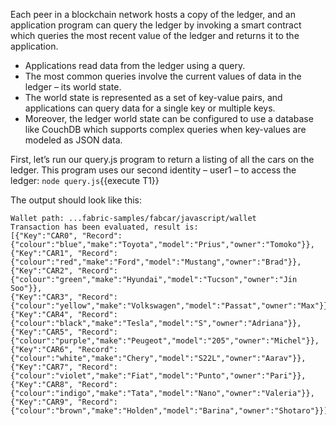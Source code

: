 
Each peer in a blockchain network hosts a copy of the ledger, and an application program can query the ledger by invoking a smart contract which queries the most recent value of the ledger and returns it to the application.

- Applications read data from the ledger using a query.
- The most common queries involve the current values of data in the ledger – its world state. 
- The world state is represented as a set of key-value pairs, and applications can query data for a single key or multiple keys.
- Moreover, the ledger world state can be configured to use a database like CouchDB which supports complex queries when key-values are modeled as JSON data.


First, let’s run our query.js program to return a listing of all the cars on the ledger. This program uses our second identity – user1 – to access the ledger:
`node query.js`{{execute T1}}

The output should look like this:

```
Wallet path: ...fabric-samples/fabcar/javascript/wallet
Transaction has been evaluated, result is:
[{"Key":"CAR0", "Record":{"colour":"blue","make":"Toyota","model":"Prius","owner":"Tomoko"}},
{"Key":"CAR1", "Record":{"colour":"red","make":"Ford","model":"Mustang","owner":"Brad"}},
{"Key":"CAR2", "Record":{"colour":"green","make":"Hyundai","model":"Tucson","owner":"Jin Soo"}},
{"Key":"CAR3", "Record":{"colour":"yellow","make":"Volkswagen","model":"Passat","owner":"Max"}},
{"Key":"CAR4", "Record":{"colour":"black","make":"Tesla","model":"S","owner":"Adriana"}},
{"Key":"CAR5", "Record":{"colour":"purple","make":"Peugeot","model":"205","owner":"Michel"}},
{"Key":"CAR6", "Record":{"colour":"white","make":"Chery","model":"S22L","owner":"Aarav"}},
{"Key":"CAR7", "Record":{"colour":"violet","make":"Fiat","model":"Punto","owner":"Pari"}},
{"Key":"CAR8", "Record":{"colour":"indigo","make":"Tata","model":"Nano","owner":"Valeria"}},
{"Key":"CAR9", "Record":{"colour":"brown","make":"Holden","model":"Barina","owner":"Shotaro"}}]
```